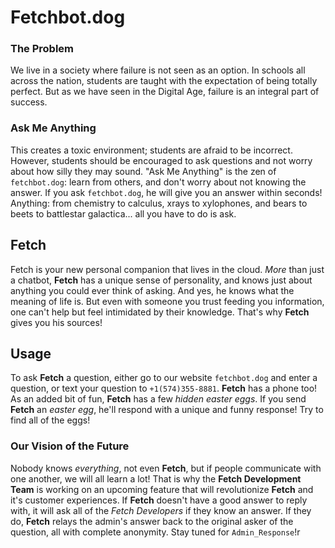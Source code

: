 # Fetchbot.dog
### The Problem
We live in a society where failure is not seen as an option. In schools all across the nation, students are taught with the expectation of being totally perfect. But as we have seen in the Digital Age, failure is an integral part of success.
### Ask Me Anything
This creates a toxic environment; students are afraid to be incorrect. However, students should be encouraged to ask questions and not worry about how silly they may sound. "Ask Me Anything" is the zen of `fetchbot.dog`: learn from others, and don't worry about not knowing the answer. If you ask `fetchbot.dog`, he will give you an answer within seconds! Anything: from chemistry to calculus, xrays to xylophones, and bears to beets to battlestar galactica... all you have to do is ask.
## Fetch
Fetch is your new personal companion that lives in the cloud. *More* than just a chatbot, **Fetch** has a unique sense of personality, and knows just about anything you could ever think of asking. And yes, he knows what the meaning of life is. But even with someone you trust feeding you information, one can't help but feel intimidated by their knowledge. That's why **Fetch** gives you his sources!
## Usage
To ask **Fetch** a question, either go to our website `fetchbot.dog` and enter a question, or text your question to `+1(574)355-8881`. **Fetch** has a phone too! As an added bit of fun, **Fetch** has a few *hidden easter eggs*. If you send **Fetch** an *easter egg*, he'll respond with a unique and funny response! Try to find all of the eggs!

### Our Vision of the Future
Nobody knows *everything*, not even **Fetch**, but if people communicate with one another, we will all learn a lot! That is why the **Fetch Development Team** is working on an upcoming feature that will revolutionize **Fetch** and it's customer experiences. If **Fetch** doesn't have a good answer to reply with, it will ask all of the *Fetch Developers* if they know an answer. If they do, **Fetch** relays the admin's answer back to the original asker of the question, all with complete anonymity. Stay tuned for `Admin_Response`!r
